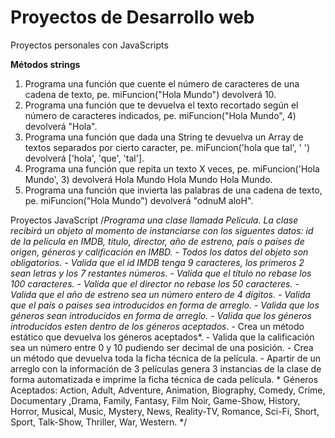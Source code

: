 # Proyectos de Desarrollo web

Proyectos personales con JavaScripts

**Métodos strings**

1. Programa una función que cuente el número de caracteres de una cadena de texto, pe. miFuncion("Hola Mundo") devolverá 10.
2. Programa una función que te devuelva el texto recortado según el número de caracteres indicados, pe. miFuncion("Hola Mundo", 4) devolverá "Hola".
3. Programa una función que dada una String te devuelva un Array de textos separados por cierto caracter, pe. miFuncion('hola que tal', ' ') devolverá ['hola', 'que', 'tal'].
4. Programa una función que repita un texto X veces, pe. miFuncion('Hola Mundo', 3) devolverá Hola Mundo Hola Mundo Hola Mundo.
5. Programa una función que invierta las palabras de una cadena de texto, pe. miFuncion("Hola Mundo") devolverá "odnuM aloH".

Proyectos JavaScript
/*Programa una clase llamada Pelicula.
        La clase recibirá un objeto al momento de instanciarse con los siguentes datos: id de la película en IMDB, titulo, director, año de estreno, país o países de origen, géneros y calificación en IMBD.
          - Todos los datos del objeto son obligatorios.
          - Valida que el id IMDB tenga 9 caracteres, los primeros 2 sean letras y los 7 restantes números.
          - Valida que el título no rebase los 100 caracteres.
          - Valida que el director no rebase los 50 caracteres.
          - Valida que el año de estreno sea un número entero de 4 dígitos.
          - Valida que el país o paises sea introducidos en forma de arreglo.
          - Valida que los géneros sean introducidos en forma de arreglo.
          - Valida que los géneros introducidos esten dentro de los géneros aceptados*.
          - Crea un método estático que devuelva los géneros aceptados*.
          - Valida que la calificación sea un número entre 0 y 10 pudiendo ser decimal de una posición.
          - Crea un método que devuelva toda la ficha técnica de la película.
          - Apartir de un arreglo con la información de 3 películas genera 3 instancias de la clase de forma automatizada e imprime la ficha técnica de cada película.
        * Géneros Aceptados: Action, Adult, Adventure, Animation, Biography, Comedy, Crime, Documentary ,Drama, Family, Fantasy, Film Noir, Game-Show, History, Horror, Musical, Music, Mystery, News, Reality-TV, Romance, Sci-Fi, Short, Sport, Talk-Show, Thriller, War, Western.
        */

